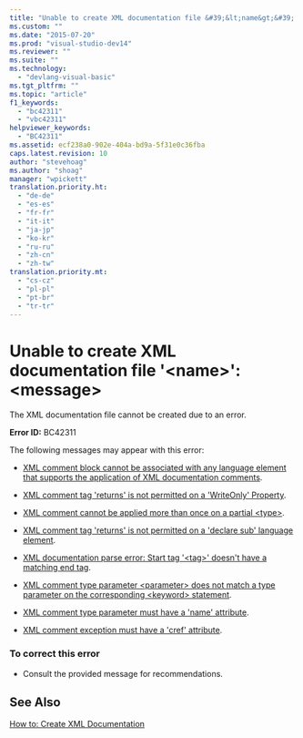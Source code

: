 ```yaml
---
title: "Unable to create XML documentation file &#39;&lt;name&gt;&#39;: &lt;message&gt; | Microsoft Docs"
ms.custom: ""
ms.date: "2015-07-20"
ms.prod: "visual-studio-dev14"
ms.reviewer: ""
ms.suite: ""
ms.technology: 
  - "devlang-visual-basic"
ms.tgt_pltfrm: ""
ms.topic: "article"
f1_keywords: 
  - "bc42311"
  - "vbc42311"
helpviewer_keywords: 
  - "BC42311"
ms.assetid: ecf238a0-902e-404a-bd9a-5f31e0c36fba
caps.latest.revision: 10
author: "stevehoag"
ms.author: "shoag"
manager: "wpickett"
translation.priority.ht: 
  - "de-de"
  - "es-es"
  - "fr-fr"
  - "it-it"
  - "ja-jp"
  - "ko-kr"
  - "ru-ru"
  - "zh-cn"
  - "zh-tw"
translation.priority.mt: 
  - "cs-cz"
  - "pl-pl"
  - "pt-br"
  - "tr-tr"
---
```

# Unable to create XML documentation file &#39;&lt;name&gt;&#39;: &lt;message&gt;
The XML documentation file cannot be created due to an error.  
  
 **Error ID:** BC42311  
  
 The following messages may appear with this error:  
  
-   [XML comment block cannot be associated with any language element that supports the application of XML documentation comments](../misc/xml-comment-block-cannot-be-associated-with-any-language-element-that-supports-the-application-of-xml-documentation-comments.md).  
  
-   [XML comment tag 'returns' is not permitted on a 'WriteOnly' Property](../misc/xml-comment-tag-returns-is-not-permitted-on-a-writeonly-property.md).  
  
-   [XML comment cannot be applied more than once on a partial \<type>](../misc/xml-comment-cannot-be-applied-more-than-once-on-a-partial-type.md).  
  
-   [XML comment tag 'returns' is not permitted on a 'declare sub' language element](../misc/xml-comment-tag-returns-is-not-permitted-on-a-declare-sub-language-element.md).  
  
-   [XML documentation parse error: Start tag '\<tag>' doesn't have a matching end tag](../misc/xml-documentation-parse-error-start-tag-tag-doesn-t-have-a-matching-end-tag.md).  
  
-   [XML comment type parameter \<parameter> does not match a type parameter on the corresponding \<keyword> statement](../misc/xml-comment-type-parameter-parameter-does-not-match-a-type-parameter-on-the-corresponding-keyword-statement.md).  
  
-   [XML comment type parameter must have a 'name' attribute](../misc/xml-comment-type-parameter-must-have-a-name-attribute.md).  
  
-   [XML comment exception must have a 'cref' attribute](/dotnet/visual-basic/language-reference/error-messages/xml-comment-exception-must-have-a-cref-attribute).  
  
### To correct this error  
  
-   Consult the provided message for recommendations.  
  
## See Also  
 [How to: Create XML Documentation](http://msdn.microsoft.com/en-us/Library/27b5b06c-09b9-496a-8245-f9542d846230)